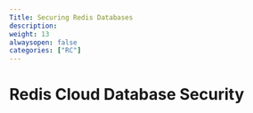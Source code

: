 ```yaml
---
Title: Securing Redis Databases
description:
weight: 13
alwaysopen: false
categories: ["RC"]
---
```


# Redis Cloud Database Security
